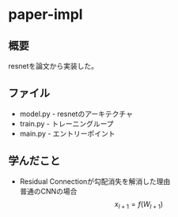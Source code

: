 # paper-impl

## 概要
resnetを論文から実装した。

## ファイル
- model.py - resnetのアーキテクチャ
- train.py - トレーニングループ
- main.py - エントリーポイント

## 学んだこと
- Residual Connectionが勾配消失を解消した理由  
普通のCNNの場合  
$$x_{l+1} = f(W_{l+1})$$